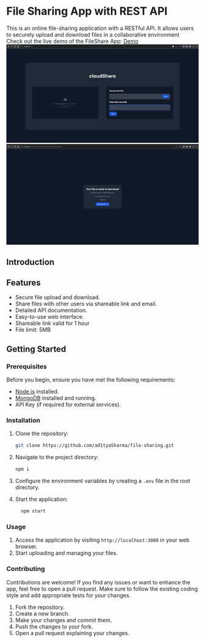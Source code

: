 # File Sharing App with REST API



This is an online file-sharing application with a RESTful API. It allows users to securely upload and download files in a collaborative environment
<br/>
Check out the live demo of the FileShare App: [Demo](https://cloudshare-api.onrender.com)
![Home Page Screenshot](./public/images/preview-1.png)
![Download Page Screenshot](./public/images/preview-2.png)
## Introduction
## Features

- Secure file upload and download.
- Share files with other users via shareable link and email.
- Detailed API documentation.
- Easy-to-use web interface.
- Shareable link valid for 1 hour
- File limit: 5MB
## Getting Started

### Prerequisites

Before you begin, ensure you have met the following requirements:

- [Node.js](https://nodejs.org/) installed.
- [MongoDB](https://www.mongodb.com/) installed and running.
- API Key (if required for external services).
### Installation

1. Clone the repository:

   ```bash
   git clone https://github.com/ad1tyaSharma/file-sharing.git
   ```
2. Navigate to the project directory:
   ```bash
   npm i
   ```
3. Configure the environment variables by creating a `.env` file in the root directory.
4. Start the application:
    ``` bash
      npm start
    ```
### Usage
1. Access the application by visiting `http://localhost:3000` in your web browser.
2. Start uploading and managing your files.
### Contributing
Contributions are welcome! If you find any issues or want to enhance the app, feel free to open a pull request. Make sure to follow the existing coding style and add appropriate tests for your changes.
1. Fork the repository.
2. Create a new branch.
3. Make your changes and commit them.
4. Push the changes to your fork.
5. Open a pull request explaining your changes.


